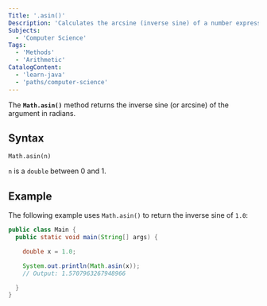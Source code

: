```yaml
---
Title: '.asin()'
Description: 'Calculates the arcsine (inverse sine) of a number expressed in radians.'
Subjects:
  - 'Computer Science'
Tags:
  - 'Methods'
  - 'Arithmetic'
CatalogContent:
  - 'learn-java'
  - 'paths/computer-science'
---
```


The **`Math.asin()`** method returns the inverse sine (or arcsine) of the argument in radians.

## Syntax

```pseudo
Math.asin(n)
```

`n` is a `double` between 0 and 1.

## Example

The following example uses `Math.asin()` to return the inverse sine of `1.0`:

```java
public class Main {
  public static void main(String[] args) {

    double x = 1.0;

    System.out.println(Math.asin(x));
    // Output: 1.5707963267948966

  }
}
```
